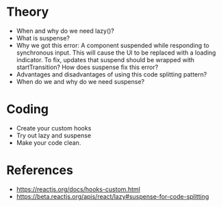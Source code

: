 # Theory
- When and why do we need lazy()?
- What is suspense?
- Why we got this error: A component suspended while responding to synchronous input. This will cause the Ul to be replaced with a loading indicator.
To fix, updates that suspend should be wrapped with startTransition? How does suspense fix this error?
- Advantages and disadvantages of using this code splitting pattern?
- When do we and why do we need suspense?
# Coding
- Create your custom hooks
- Try out lazy and suspense
- Make your code clean.
# References
- https://reactjs.org/docs/hooks-custom.html
- https://beta.reactjs.org/apis/react/lazy#suspense-for-code-splitting